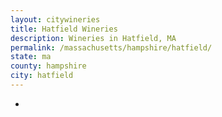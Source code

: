```yaml
---
layout: citywineries
title: Hatfield Wineries
description: Wineries in Hatfield, MA
permalink: /massachusetts/hampshire/hatfield/
state: ma
county: hampshire
city: hatfield
---
```

-
